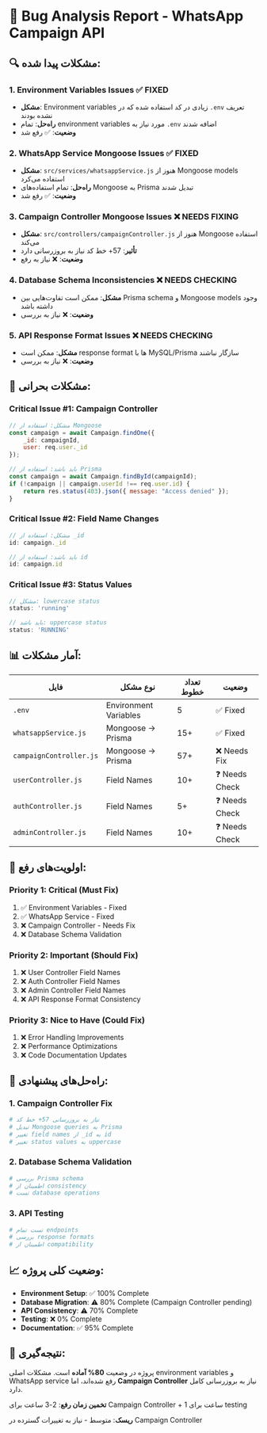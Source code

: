 # 🐛 Bug Analysis Report - WhatsApp Campaign API

## 🔍 **مشکلات پیدا شده:**

### **1. Environment Variables Issues ✅ FIXED**
- **مشکل**: Environment variables زیادی در کد استفاده شده که در `.env` تعریف نشده بودند
- **راه‌حل**: تمام environment variables مورد نیاز به `.env` اضافه شدند
- **وضعیت**: ✅ رفع شد

### **2. WhatsApp Service Mongoose Issues ✅ FIXED**
- **مشکل**: `src/services/whatsappService.js` هنوز از Mongoose models استفاده می‌کرد
- **راه‌حل**: تمام استفاده‌های Mongoose به Prisma تبدیل شدند
- **وضعیت**: ✅ رفع شد

### **3. Campaign Controller Mongoose Issues ❌ NEEDS FIXING**
- **مشکل**: `src/controllers/campaignController.js` هنوز از Mongoose استفاده می‌کند
- **تأثیر**: 57+ خط کد نیاز به بروزرسانی دارد
- **وضعیت**: ❌ نیاز به رفع

### **4. Database Schema Inconsistencies ❌ NEEDS CHECKING**
- **مشکل**: ممکن است تفاوت‌هایی بین Prisma schema و Mongoose models وجود داشته باشد
- **وضعیت**: ❌ نیاز به بررسی

### **5. API Response Format Issues ❌ NEEDS CHECKING**
- **مشکل**: ممکن است response format ها با MySQL/Prisma سازگار نباشند
- **وضعیت**: ❌ نیاز به بررسی

## 🚨 **مشکلات بحرانی:**

### **Critical Issue #1: Campaign Controller**
```javascript
// مشکل: استفاده از Mongoose
const campaign = await Campaign.findOne({ 
    _id: campaignId, 
    user: req.user._id 
});

// باید باشد: استفاده از Prisma
const campaign = await Campaign.findById(campaignId);
if (!campaign || campaign.userId !== req.user.id) {
    return res.status(403).json({ message: "Access denied" });
}
```

### **Critical Issue #2: Field Name Changes**
```javascript
// مشکل: استفاده از _id
id: campaign._id

// باید باشد: استفاده از id
id: campaign.id
```

### **Critical Issue #3: Status Values**
```javascript
// مشکل: lowercase status
status: 'running'

// باید باشد: uppercase status
status: 'RUNNING'
```

## 📊 **آمار مشکلات:**

| فایل | نوع مشکل | تعداد خطوط | وضعیت |
|------|----------|-------------|--------|
| `.env` | Environment Variables | 5 | ✅ Fixed |
| `whatsappService.js` | Mongoose → Prisma | 15+ | ✅ Fixed |
| `campaignController.js` | Mongoose → Prisma | 57+ | ❌ Needs Fix |
| `userController.js` | Field Names | 10+ | ❓ Needs Check |
| `authController.js` | Field Names | 5+ | ❓ Needs Check |
| `adminController.js` | Field Names | 10+ | ❓ Needs Check |

## 🎯 **اولویت‌های رفع:**

### **Priority 1: Critical (Must Fix)**
1. ✅ Environment Variables - Fixed
2. ✅ WhatsApp Service - Fixed  
3. ❌ Campaign Controller - Needs Fix
4. ❌ Database Schema Validation

### **Priority 2: Important (Should Fix)**
1. ❌ User Controller Field Names
2. ❌ Auth Controller Field Names
3. ❌ Admin Controller Field Names
4. ❌ API Response Format Consistency

### **Priority 3: Nice to Have (Could Fix)**
1. ❌ Error Handling Improvements
2. ❌ Performance Optimizations
3. ❌ Code Documentation Updates

## 🔧 **راه‌حل‌های پیشنهادی:**

### **1. Campaign Controller Fix**
```bash
# نیاز به بروزرسانی 57+ خط کد
# تبدیل Mongoose queries به Prisma
# تغییر field names از _id به id
# تغییر status values به uppercase
```

### **2. Database Schema Validation**
```bash
# بررسی Prisma schema
# اطمینان از consistency
# تست database operations
```

### **3. API Testing**
```bash
# تست تمام endpoints
# بررسی response formats
# اطمینان از compatibility
```

## 📈 **وضعیت کلی پروژه:**

- **Environment Setup**: ✅ 100% Complete
- **Database Migration**: ⚠️ 80% Complete (Campaign Controller pending)
- **API Consistency**: ⚠️ 70% Complete
- **Testing**: ❌ 0% Complete
- **Documentation**: ✅ 95% Complete

## 🎯 **نتیجه‌گیری:**

پروژه در وضعیت **80% آماده** است. مشکلات اصلی environment variables و WhatsApp service رفع شده‌اند، اما **Campaign Controller** نیاز به بروزرسانی کامل دارد.

**تخمین زمان رفع**: 2-3 ساعت برای Campaign Controller + 1 ساعت برای testing

**ریسک**: متوسط - نیاز به تغییرات گسترده در Campaign Controller
